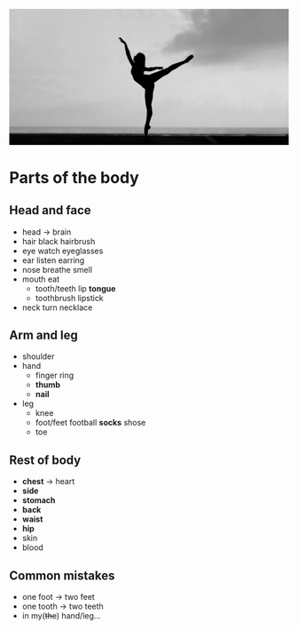 
![Birth&Marriage&Death](https://raw.githubusercontent.com/llp103ping/images/master/003_Parts_of_the_body.jpg)

# Parts of the body

## Head and face
+ head -> brain
+ hair black hairbrush
+ eye watch eyeglasses
+ ear listen earring
+ nose breathe smell
+ mouth eat 
  + tooth/teeth lip **tongue**
  + toothbrush lipstick 
+ neck turn necklace
 <!-- more -->


## Arm and leg
+ shoulder
+ hand 
  + finger ring 
  + **thumb**
  + **nail**
+ leg
  + knee
  + foot/feet football **socks** shose
  + toe


## Rest of body 
+ **chest** -> heart
+ **side** 
+ **stomach** 
+ **back**
+ **waist** 
+ **hip**
+ skin 
+ blood


## Common mistakes
+ one foot -> two feet 
+ one tooth -> two teeth
+ in my(~~the~~) hand/leg...

